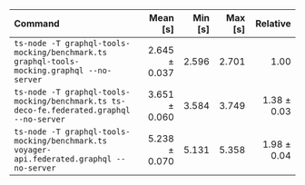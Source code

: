 | Command | Mean [s] | Min [s] | Max [s] | Relative |
|:---|---:|---:|---:|---:|
| `ts-node -T graphql-tools-mocking/benchmark.ts graphql-tools-mocking.graphql --no-server` | 2.645 ± 0.037 | 2.596 | 2.701 | 1.00 |
| `ts-node -T graphql-tools-mocking/benchmark.ts ts-deco-fe.federated.graphql --no-server` | 3.651 ± 0.060 | 3.584 | 3.749 | 1.38 ± 0.03 |
| `ts-node -T graphql-tools-mocking/benchmark.ts voyager-api.federated.graphql --no-server` | 5.238 ± 0.070 | 5.131 | 5.358 | 1.98 ± 0.04 |
